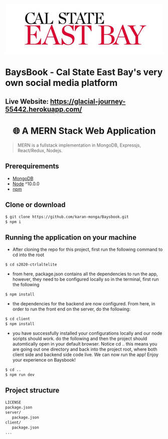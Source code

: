 ![CSUEB Logo](/Images/csueb-logo.jpg)

# BaysBook - Cal State East Bay's very own social media platform

## Live Website: https://glacial-journey-55442.herokuapp.com/

<h1 align="center">
🌐 A MERN Stack Web Application
</h1>

> MERN is a fullstack implementation in MongoDB, Expressjs, React/Redux, Nodejs.

## Prerequirements

- [MongoDB](https://gist.github.com/nrollr/9f523ae17ecdbb50311980503409aeb3)
- [Node](https://nodejs.org/en/download/) ^10.0.0
- [npm](https://nodejs.org/en/download/package-manager/)

## Clone or download

```terminal
$ git clone https://github.com/karan-monga/Baysbook.git
$ npm i
```

## Running the application on your machine

- After cloning the repo for this project, first run the following command to cd into the root

```terminal
$ cd s2020-ctrlaltelite
```

- from here, package.json contains all the dependencies to run the app, however, they need to be configured locally so in the terminal, first run the following

```terminal
$ npm install
```

- the dependencies for the backend are now configured. From here, in order to run the front end on the server, do the following:

```terminal
$ cd client
$ npm install
```

- you have successfully installed your configurations locally and our node scripts should work. do the following and then the project should automtically open in your default browser. Notice cd .. this means you are going out one directory and back into the project root, where both client side and backend side code live. We can now run the app! Enjoy your experience on Baysbook!

```terminal
$ cd ..
$ npm run dev
```

## Project structure

```terminal
LICENSE
package.json
server/
   package.json
client/
   package.json
...
```
